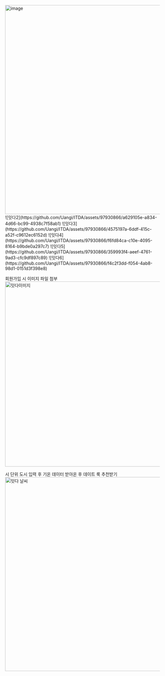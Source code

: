 
<img width="680" alt="image" src="https://github.com/Uangi/ITDA/assets/97930866/d972da8a-d031-45e6-9821-81ad99054ae4">
![잇다2](https://github.com/Uangi/ITDA/assets/97930866/a629105e-a834-4d66-bc99-4938c7f58ab1)
![잇다3](https://github.com/Uangi/ITDA/assets/97930866/4575197a-6ddf-415c-a52f-c9612ec6152d)
![잇다4](https://github.com/Uangi/ITDA/assets/97930866/f6fd84ca-c10e-4095-8164-b9bde0a297c7)
![잇다5](https://github.com/Uangi/ITDA/assets/97930866/359993f4-aeef-4761-9ad3-cfc9df897c89)
![잇다6](https://github.com/Uangi/ITDA/assets/97930866/f4c2f3dd-f054-4ab8-98d1-0151d3f398e8)

회원가입 시 이미지 파일 첨부
<img width="602" alt="잇다이미지" src="https://github.com/Uangi/ITDA/assets/97930866/e85614f2-80e0-4feb-928d-3df0c0f71724">


시 단위 도시 입력 후 기온 데이터 받아온 후 데이트 룩 추천받기
<img width="631" alt="잇다 날씨" src="https://github.com/Uangi/ITDA/assets/97930866/6aab03b4-ae33-40e0-a6d0-dffc6a29d510">
